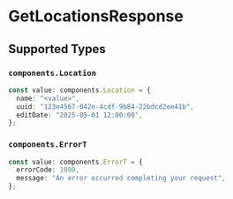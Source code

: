 # GetLocationsResponse


## Supported Types

### `components.Location`

```typescript
const value: components.Location = {
  name: "<value>",
  uuid: "123e4567-042e-4cdf-9b84-22bdcd2ee41b",
  editDate: "2025-05-01 12:00:00",
};
```

### `components.ErrorT`

```typescript
const value: components.ErrorT = {
  errorCode: 1000,
  message: "An error occurred completing your request",
};
```

